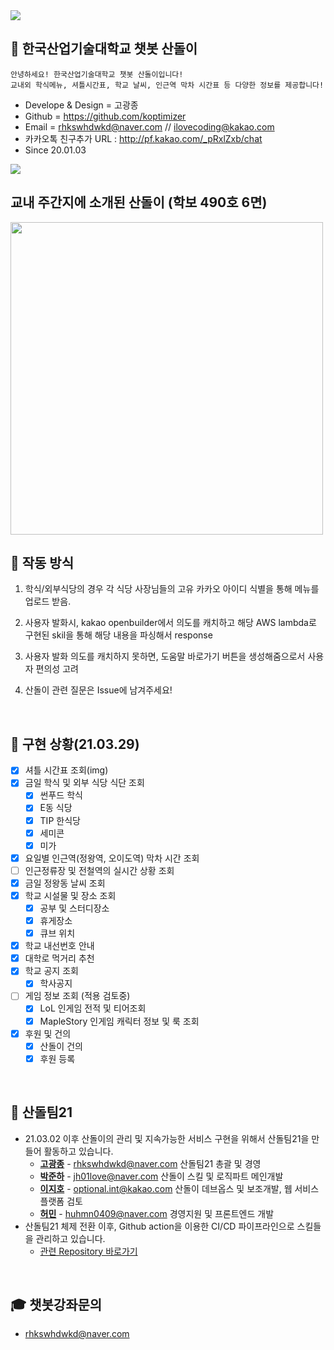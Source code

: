 <img src = "https://github.com/koptimizer/kakaotalk_chatbot_sandol/blob/master/pics/sandol.jpg">

## 🤖 한국산업기술대학교 챗봇 산돌이
```
안녕하세요! 한국산업기술대학교 챗봇 산돌이입니다!
교내외 학식메뉴, 셔틀시간표, 학교 날씨, 인근역 막차 시간표 등 다양한 정보를 제공합니다!
```
- Develope & Design = 고광종
- Github = https://github.com/koptimizer
- Email = rhkswhdwkd@naver.com // ilovecoding@kakao.com
- 카카오톡 친구추가 URL : http://pf.kakao.com/_pRxlZxb/chat
- Since 20.01.03
<img src = 'https://github.com/koptimizer/kakaotalk_chatbot_sandol/blob/master/pics/cap.jpg'>
<br/>

## 교내 주간지에 소개된 산돌이 (학보 490호 6면)
<img src = "https://github.com/koptimizer/kakaotalk_chatbot_sandol/blob/master/pics/news.jpg" height = "500px">
<br/>

## 📃 작동 방식
1. 학식/외부식당의 경우 각 식당 사장님들의 고유 카카오 아이디 식별을 통해 메뉴를 업로드 받음.

2. 사용자 발화시, kakao openbuilder에서 의도를 캐치하고 해당 AWS lambda로 구현된 skil을 통해 해당 내용을 파싱해서 response

3. 사용자 발화 의도를 캐치하지 못하면, 도움말 바로가기 버튼을 생성해줌으로서 사용자 편의성 고려

4. 산돌이 관련 질문은 Issue에 남겨주세요!
<br/>

## 🔎 구현 상황(21.03.29)
- [x] 셔틀 시간표 조회(img)
- [x] 금일 학식 및 외부 식당 식단 조회
    - [x] 썬푸드 학식
    - [x] E동 식당
    - [x] TIP 한식당
    - [x] 세미콘
    - [x] 미가
- [x] 요일별 인근역(정왕역, 오이도역) 막차 시간 조회
- [ ] 인근정류장 및 전철역의 실시간 상황 조회
- [x] 금일 정왕동 날씨 조회
- [x] 학교 시설물 및 장소 조회
    - [x] 공부 및 스터디장소
    - [x] 휴게장소
    - [x] 큐브 위치
- [x] 학교 내선번호 안내
- [x] 대학로 먹거리 추천
- [x] 학교 공지 조회
    - [x] 학사공지 
- [ ] 게임 정보 조회 (적용 검토중)
    - [x] LoL 인게임 전적 및 티어조회
    - [x] MapleStory 인게임 캐릭터 정보 및 룩 조회
- [x] 후원 및 건의
    - [x] 산돌이 건의
    - [x] 후원 등록
<br/>

## 🔧 산돌팀21
- 21.03.02 이후 산돌이의 관리 및 지속가능한 서비스 구현을 위해서 산돌팀21을 만들어 활동하고 있습니다.
  - [**고광종**](https://github.com/koptimizer) - <rhkswhdwkd@naver.com>
    산돌팀21 총괄 및 경영
  - [**박준하**](https://github.com/Cycrypto) - <jh01love@naver.com>
    산돌이 스킬 및 로직파트 메인개발
  - [**이지호**](https://github.com/DPS0340) - <optional.int@kakao.com>
    산돌이 데브옵스 및 보조개발, 웹 서비스 플랫폼 검토
  - [**허민**](https://github.com/hhhminme) - <huhmn0409@naver.com>
    경영지원 및 프론트엔드 개발
- 산돌팀21 체제 전환 이후, Github action을 이용한 CI/CD 파이프라인으로 스킬들을 관리하고 있습니다.
  - [관련 Repository 바로가기](https://github.com/hhhminme/kpu_sandol_team)
<br/>

## 🎓 챗봇강좌문의
- rhkswhdwkd@naver.com
